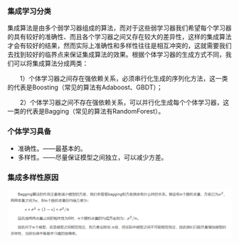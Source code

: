 ### 集成学习分类

集成算法是由多个弱学习器组成的算法，而对于这些弱学习器我们希望每个学习器的具有较好的准确性、而且各个学习器之间又存在较大的差异性，这样的集成算法才会有较好的结果，然而实际上准确性和多样性往往是相互冲突的，这就需要我们去找到较好的临界点来保证集成算法的效果。根据个体学习器的生成方式不同，我们可以将集成算法分成两类：

　　1）个体学习器之间存在强依赖关系，必须串行化生成的序列化方法，这一类的代表是Boosting（常见的算法有Adaboost、GBDT）；

　　2）个体学习器之间不存在强依赖关系，可以并行化生成每个个体学习器，这一类的代表是Bagging（常见的算法有RandomForest）。



### 个体学习具备

- 准确性。——最基本的。
- 多样性。——尽量保证模型之间独立，可以减少方差。



### 集成多样性原因

![多样性解释](img/多样性解释.png)